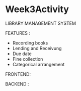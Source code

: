 # Week3Activity

LIBRARY MANAGEMENT SYSTEM

FEATURES :

  * Recording books
  * Lending and Receivung
  * Due date
  * Fine collection
  * Categorical arrangement

FRONTEND:



BACKEND :

